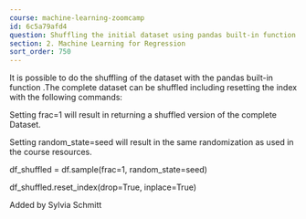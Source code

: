 ```yaml
---
course: machine-learning-zoomcamp
id: 6c5a79afd4
question: Shuffling the initial dataset using pandas built-in function
section: 2. Machine Learning for Regression
sort_order: 750
---
```


It is possible to do the shuffling of the dataset with the pandas built-in function .The complete dataset can be shuffled including resetting the index with the following commands:

Setting frac=1 will result in returning a shuffled version of the complete Dataset.

Setting random_state=seed will result in the same randomization as used in the course resources.

df_shuffled = df.sample(frac=1, random_state=seed)

df_shuffled.reset_index(drop=True, inplace=True)

Added by Sylvia Schmitt


